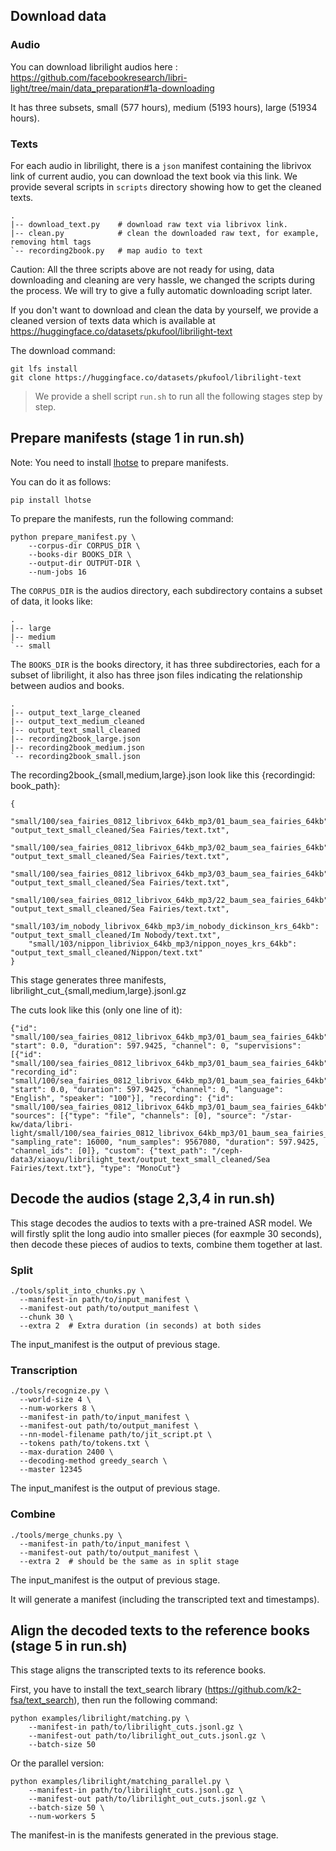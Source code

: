 ## Download data

### Audio

You can download librilight audios here : https://github.com/facebookresearch/libri-light/tree/main/data_preparation#1a-downloading

It has three subsets, small (577 hours), medium (5193 hours), large (51934 hours).


### Texts

For each audio in librilight, there is a `json` manifest containing the librivox link
of current audio, you can download the text book via this link. We provide several
scripts in `scripts` directory showing how to get the cleaned texts.

```
.
|-- download_text.py    # download raw text via librivox link.
|-- clean.py            # clean the downloaded raw text, for example, removing html tags
`-- recording2book.py   # map audio to text
```

Caution: All the three scripts above are not ready for using, data downloading and
cleaning are very hassle, we changed the scripts during the process. We will try
to give a fully automatic downloading script later.

If you don't want to download and clean the data by yourself, we provide a cleaned
version of texts data which is available at https://huggingface.co/datasets/pkufool/librilight-text

The download command:

```
git lfs install
git clone https://huggingface.co/datasets/pkufool/librilight-text
```

> We provide a shell script `run.sh` to run all the following stages step by step.

## Prepare manifests (stage 1 in run.sh)

Note: You need to install [lhotse](https://github.com/lhotse-speech/lhotse) to prepare manifests.

You can do it as follows:

```
pip install lhotse
```

To prepare the manifests, run the following command:

```
python prepare_manifest.py \
    --corpus-dir CORPUS_DIR \
    --books-dir BOOKS_DIR \
    --output-dir OUTPUT-DIR \
    --num-jobs 16
```

The `CORPUS_DIR` is the audios directory, each subdirectory contains a subset of data, it looks like:
```
.
|-- large
|-- medium
`-- small
```

The `BOOKS_DIR` is the books directory, it has three subdirectories, each for a subset of librilight, it also
has three json files indicating the relationship between audios and books.

```
.
|-- output_text_large_cleaned
|-- output_text_medium_cleaned
|-- output_text_small_cleaned
|-- recording2book_large.json
|-- recording2book_medium.json
`-- recording2book_small.json
```

The recording2book_{small,medium,large}.json look like this {recordingid: book_path}:

```
{
    "small/100/sea_fairies_0812_librivox_64kb_mp3/01_baum_sea_fairies_64kb": "output_text_small_cleaned/Sea Fairies/text.txt",
    "small/100/sea_fairies_0812_librivox_64kb_mp3/02_baum_sea_fairies_64kb": "output_text_small_cleaned/Sea Fairies/text.txt",
    "small/100/sea_fairies_0812_librivox_64kb_mp3/03_baum_sea_fairies_64kb": "output_text_small_cleaned/Sea Fairies/text.txt",
    "small/100/sea_fairies_0812_librivox_64kb_mp3/22_baum_sea_fairies_64kb": "output_text_small_cleaned/Sea Fairies/text.txt",
    "small/103/im_nobody_librivox_64kb_mp3/im_nobody_dickinson_krs_64kb": "output_text_small_cleaned/Im Nobody/text.txt",
    "small/103/nippon_libriviox_64kb_mp3/nippon_noyes_krs_64kb": "output_text_small_cleaned/Nippon/text.txt"
}
```

This stage generates three manifests, librilight_cut_{small,medium,large}.jsonl.gz

The cuts look like this (only one line of it):

```
{"id": "small/100/sea_fairies_0812_librivox_64kb_mp3/01_baum_sea_fairies_64kb", "start": 0.0, "duration": 597.9425, "channel": 0, "supervisions": [{"id": "small/100/sea_fairies_0812_librivox_64kb_mp3/01_baum_sea_fairies_64kb", "recording_id": "small/100/sea_fairies_0812_librivox_64kb_mp3/01_baum_sea_fairies_64kb", "start": 0.0, "duration": 597.9425, "channel": 0, "language": "English", "speaker": "100"}], "recording": {"id": "small/100/sea_fairies_0812_librivox_64kb_mp3/01_baum_sea_fairies_64kb", "sources": [{"type": "file", "channels": [0], "source": "/star-kw/data/libri-light/small/100/sea_fairies_0812_librivox_64kb_mp3/01_baum_sea_fairies_64kb.flac"}], "sampling_rate": 16000, "num_samples": 9567080, "duration": 597.9425, "channel_ids": [0]}, "custom": {"text_path": "/ceph-data3/xiaoyu/librilight_text/output_text_small_cleaned/Sea Fairies/text.txt"}, "type": "MonoCut"}
```


## Decode the audios (stage 2,3,4 in run.sh)

This stage decodes the audios to texts with a pre-trained ASR model.
We will firstly split the long audio into smaller pieces (for eaxmple 30 seconds), then decode these pieces of audios to texts, combine them together at last.

### Split

```
./tools/split_into_chunks.py \
  --manifest-in path/to/input_manifest \
  --manifest-out path/to/output_manifest \
  --chunk 30 \
  --extra 2  # Extra duration (in seconds) at both sides
```
The input_manifest is the output of previous stage.

### Transcription

```
./tools/recognize.py \
  --world-size 4 \
  --num-workers 8 \
  --manifest-in path/to/input_manifest \
  --manifest-out path/to/output_manifest \
  --nn-model-filename path/to/jit_script.pt \
  --tokens path/to/tokens.txt \
  --max-duration 2400 \
  --decoding-method greedy_search \
  --master 12345
```
The input_manifest is the output of previous stage.

### Combine

```
./tools/merge_chunks.py \
  --manifest-in path/to/input_manifest \
  --manifest-out path/to/output_manifest \
  --extra 2  # should be the same as in split stage
```
The input_manifest is the output of previous stage.

It will generate a manifest (including the transcripted text and timestamps).


## Align the decoded texts to the reference books (stage 5 in run.sh)

This stage aligns the transcripted texts to its reference books.

First, you have to install the text_search library (https://github.com/k2-fsa/text_search),
then run the following command:

```
python examples/librilight/matching.py \
    --manifest-in path/to/librilight_cuts.jsonl.gz \
    --manifest-out path/to/librilight_out_cuts.jsonl.gz \
    --batch-size 50
```

Or the parallel version:

```
python examples/librilight/matching_parallel.py \
    --manifest-in path/to/librilight_cuts.jsonl.gz \
    --manifest-out path/to/librilight_out_cuts.jsonl.gz \
    --batch-size 50 \
    --num-workers 5
```

The manifest-in is the manifests generated in the previous stage.


